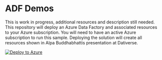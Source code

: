 # ADF Demos

This is work in progress, additional resources and description still needed. This repository will deploy an Azure Data Factory and associated resources to your Azure subscription. You will need to have an active Azure subscription to run this sample. 
Deploying the solution will create all resources shown in Alpa Buddhabhattis presentation at Dativerse. 

[![Deploy to Azure](https://aka.ms/deploytoazurebutton)](https://portal.azure.com/#create/Microsoft.Template/uri/https%3A%2F%2Fraw.githubusercontent.com%2Fbenkettner%2FADF-Demo%2Fmaster%2Ftemplate.json)

